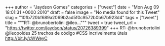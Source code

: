 
+++
author = "Jaydson Gomes"
categories = ["tweet"]
date = "Mon Aug 09 18:01:31 +0000 2010"
draft = false
image = "No media found for this Tweet"
slug = "10fb720bf689a2069b2ad5f0c9572b0b67b923d4"
tags = ["tweet"]
title = """RT: @brunobertolini @ileo..."""
tweet = true
tweet_url = "https://twitter.com/jaydson/status/20726389399"
+++
RT: @brunobertolini @ileopoldes 25 trechos de código #CSS incrivelmente úteis http://bit.ly/cWWeyC
